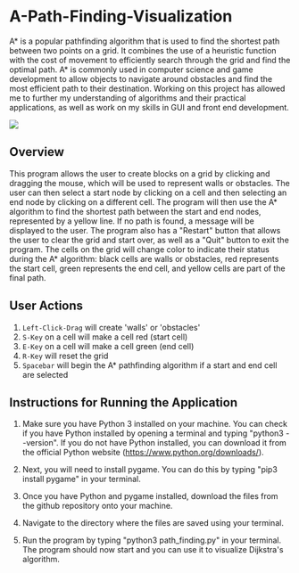 # A-Path-Finding-Visualization
A* is a popular pathfinding algorithm that is used to find the shortest path between two points on a grid. It combines the use of a heuristic function with the cost of movement to efficiently search through the grid and find the optimal path. A* is commonly used in computer science and game development to allow objects to navigate around obstacles and find the most efficient path to their destination. Working on this project has allowed me to further my understanding of algorithms and their practical applications, as well as work on my skills in GUI and front end development.

![](pathfindingGIF.gif)

## Overview
This program allows the user to create blocks on a grid by clicking and dragging the mouse, which will be used to represent walls or obstacles. The user can then select a start node by clicking on a cell and then selecting an end node by clicking on a different cell. The program will then use the A* algorithm to find the shortest path between the start and end nodes, represented by a yellow line. If no path is found, a message will be displayed to the user. The program also has a "Restart" button that allows the user to clear the grid and start over, as well as a "Quit" button to exit the program. The cells on the grid will change color to indicate their status during the A* algorithm: black cells are walls or obstacles, red represents the start cell, green represents the end cell, and yellow cells are part of the final path.

## User Actions
1. `Left-Click-Drag` will create 'walls' or 'obstacles'
2. `S-Key` on a cell will make a cell red (start cell)
3. `E-Key` on a cell will make a cell green (end cell)
4. `R-Key` will reset the grid
5. `Spacebar` will begin the A* pathfinding algorithm if a start and end cell are selected


## Instructions for Running the Application
1. Make sure you have Python 3 installed on your machine. You can check if you have Python installed by opening a terminal and typing "python3 --version". If you do not have Python installed, you can download it from the official Python website (https://www.python.org/downloads/).

2. Next, you will need to install pygame. You can do this by typing "pip3 install pygame" in your terminal.

3. Once you have Python and pygame installed, download the files from the github repository onto your machine.

4. Navigate to the directory where the files are saved using your terminal.

5. Run the program by typing "python3 path_finding.py" in your terminal. The program should now start and you can use it to visualize Dijkstra's algorithm.
